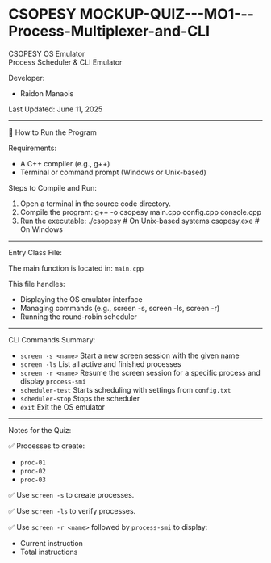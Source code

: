 # CSOPESY MOCKUP-QUIZ---MO1---Process-Multiplexer-and-CLI

CSOPESY OS Emulator  
Process Scheduler & CLI Emulator

Developer:
- Raidon Manaois

Last Updated: June 11, 2025

------------------------------------------------------------

📂 How to Run the Program

Requirements:
- A C++ compiler (e.g., g++)
- Terminal or command prompt (Windows or Unix-based)

Steps to Compile and Run:

1. Open a terminal in the source code directory.
2. Compile the program:
   g++ -o csopesy main.cpp config.cpp console.cpp
3. Run the executable:
   ./csopesy        # On Unix-based systems
   csopesy.exe      # On Windows

------------------------------------------------------------

Entry Class File:

The main function is located in:
`main.cpp`

This file handles:
- Displaying the OS emulator interface
- Managing commands (e.g., screen -s, screen -ls, screen -r)
- Running the round-robin scheduler

------------------------------------------------------------

CLI Commands Summary:

- `screen -s <name>`       Start a new screen session with the given name
- `screen -ls`             List all active and finished processes
- `screen -r <name>`       Resume the screen session for a specific process and display `process-smi`
- `scheduler-test`         Starts scheduling with settings from `config.txt`
- `scheduler-stop`         Stops the scheduler
- `exit`                   Exit the OS emulator

------------------------------------------------------------

Notes for the Quiz:

✅ Processes to create:
- `proc-01`
- `proc-02`
- `proc-03`

✅ Use `screen -s` to create processes.

✅ Use `screen -ls` to verify processes.

✅ Use `screen -r <name>` followed by `process-smi` to display:
- Current instruction
- Total instructions
